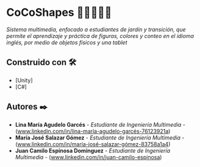 # CoCoShapes 🎨🔺🔢👩‍🏫

_Sistema multimedia, enfocado a estudiantes de jardín y transición, que permite el aprendizaje y práctica de figuras, colores y conteo en el idioma inglés, por medio de objetos físicos y una tablet_

## Construido con 🛠️

* [Unity]
* [C#]

## Autores ✒️

* **Lina María Agudelo Garcés** - *Estudiante de Ingeniería Multimedia* - (www.linkedin.com/in/lina-maría-agudelo-garcés-76123921a)
* **María José Salazar Gómez** - *Estudiante de Ingeniería Multimedia* - (www.linkedin.com/in/maría-josé-salazar-gómez-83758a1a4)
* **Juan Camilo Espinosa Dominguez** - *Estudiante de Ingeniería Multimedia* - (www.linkedin.com/in/juan-camilo-espinosa)
